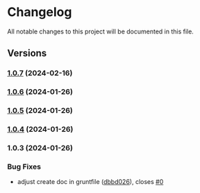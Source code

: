 # Changelog

All notable changes to this project will be documented in this file.

## Versions

### [1.0.7](https://github.com/data7expressions/expressions-test-suite/compare/v1.0.6...v1.0.7) (2024-02-16)

### [1.0.6](https://github.com/data7expressions/expressions-test-suite/compare/v1.0.5...v1.0.6) (2024-01-26)

### [1.0.5](https://github.com/data7expressions/expressions-test-suite/compare/v1.0.4...v1.0.5) (2024-01-26)

### [1.0.4](https://github.com/data7expressions/expressions-test-suite/compare/v1.0.3...v1.0.4) (2024-01-26)

### 1.0.3 (2024-01-26)


### Bug Fixes

* adjust create doc in  gruntfile ([dbbd026](https://github.com/data7expressions/expressions-test-suite/commit/dbbd026fbc26663f023ab7ec98227f46954dc1e1)), closes [#0](https://github.com/data7expressions/expressions-test-suite/issues/0)
